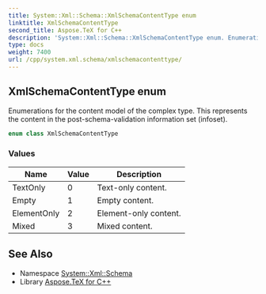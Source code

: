 ```yaml
---
title: System::Xml::Schema::XmlSchemaContentType enum
linktitle: XmlSchemaContentType
second_title: Aspose.TeX for C++
description: 'System::Xml::Schema::XmlSchemaContentType enum. Enumerations for the content model of the complex type. This represents the content in the post-schema-validation information set (infoset) in C++.'
type: docs
weight: 7400
url: /cpp/system.xml.schema/xmlschemacontenttype/
---
```

## XmlSchemaContentType enum


Enumerations for the content model of the complex type. This represents the content in the post-schema-validation information set (infoset).

```cpp
enum class XmlSchemaContentType
```

### Values

| Name | Value | Description |
| --- | --- | --- |
| TextOnly | 0 | Text-only content. |
| Empty | 1 | Empty content. |
| ElementOnly | 2 | Element-only content. |
| Mixed | 3 | Mixed content. |

## See Also

* Namespace [System::Xml::Schema](../)
* Library [Aspose.TeX for C++](../../)
